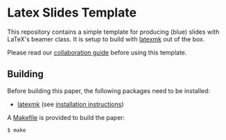 # Latex Slides Template

This repository contains a simple template for producing (blue) slides with LaTeX's beamer class.
It is setup to build with [latexmk] out of the box.

Please read our [collaboration guide] before using this template.

## Building

Before building this paper, the following packages need to be installed:

- [latexmk]
  (see [installation instructions](https://latextools.readthedocs.io/en/latest/install/))

A [Makefile](Makefile) is provided to build the paper:

```sh
$ make
```

[latexmk]: https://ctan.org/pkg/latexmk
[collaboration guide]: https://github.com/krr-up/latex-collaboration-guide
